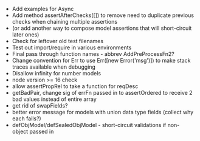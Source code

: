 * Add examples for Async
* Add method assertAfterChecks([]) to remove need to duplicate previous checks when chaining multiple assertions
* (or add another way to compose model assertions that will short-circuit later ones)
 * Check for leftover old test filenames
 * Test out import/require in various environments
 * Final pass through function names - abbrev AddPreProcessFn2?
 * Change convention for Err to use Err([new Error('msg')]) to make stack traces available when debugging
 * Disallow infinity for number models
 * node version >= 16 check
 * allow assertPropRel to take a function for reqDesc
 * getBadPair, change sig of errFn passed in to assertOrdered to receive 2 bad values instead of entire array
 * get rid of swapFields?
 * better error message for models with union data type fields (collect why each fails?) 
 * defObjModel/defSealedObjModel - short-circuit validations if non-object passed in
